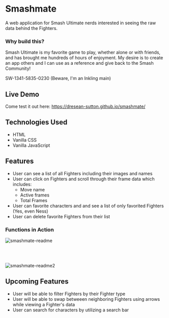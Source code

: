 # Smashmate

A web application for Smash Ultimate nerds interested in seeing the raw data behind the Fighters.

### Why build this?

Smash Ultimate is my favorite game to play, whether alone or with friends, and has brought me hundreds of hours of enjoyment. My desire is to create an app others and I can use as a reference and give back to the Smash Community! 

SW-1341-5835-0230 (Beware, I'm an Inkling main)

## Live Demo

Come test it out here: https://dresean-sutton.github.io/smashmate/

## Technologies Used

- HTML
- Vanilla CSS
- Vanilla JavaScript

## Features

- User can see a list of all Fighters including their images and names
- User can click on Fighters and scroll through their frame data which includes:
  - Move name
  - Active frames
  - Total Frames
- User can favorite characters and and see a list of only favorited Fighters (Yes, even Ness)
- User can delete favorite Fighters from their list

### Functions in Action

![smashmate-readme](https://user-images.githubusercontent.com/90172283/165458580-8ea8de0f-ac37-45d7-a6c1-ac9585af65bb.gif)

</br>
</br>

![smashmate-readme2](https://user-images.githubusercontent.com/90172283/165459114-1b265c8d-88ef-454f-be57-0bb8dcb27687.gif)


## Upcoming Features

- User will be able to filter Fighters by their Fighter type
- User will be able to swap betweeen neighboring Fighters using arrows while viewing a Fighter's data
- User can search for characters by utilizing a search bar
